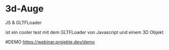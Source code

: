 # 3d-Auge
JS &amp; GLTFLoader

ist ein cooler test mit dem GLTFLoader von Javascript und einem 3D Objekt

#DEMO
https://webinar.projekte.dev/demo
